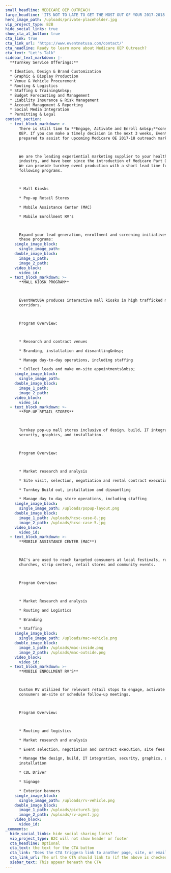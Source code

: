 ```yaml
---
small_headline: MEDICARE OEP OUTREACH
large_headline: 'ITS NOT TO LATE TO GET THE MOST OUT OF YOUR 2017-2018 OEP OUTREACH INITIATIVES!'
hero_image_path: /uploads/private-placeholder.jpg
vip_project_type: B2B
hide_social_links: true
show_cta_at_bottom: true
cta_link: true
cta_link_url: 'https://www.eventnetusa.com/contact/'
cta_headline: Ready to learn more about Medicare OEP Outreach?
cta_text: "Let's Talk"
sidebar_text_markdown: |-
  **Turnkey Service Offerings:**

  * Ideation, Design & Brand Customization
  * Graphic & Display Production
  * Venue & Vehicle Procurement
  * Routing & Logistics
  * Staffing & Training&nbsp;
  * Budget Forecasting and Management
  * Liability Insurance & Risk Management
  * Account Management & Reporting
  * Social Media Integration
  * Permitting & Legal
content_section:
  - text_block_markdown: >-
      There is still time to **Engage, Activate and Enroll &nbsp;**consumers this
      OEP. If you can make a timely decision in the next 3 weeks, EventNetUSA is
      prepared to assist for upcoming Medicare OE 2017-18 outreach marketing.



      We are the leading experiential marketing supplier to your health insurance
      industry, and have been since the introduction of Medicare Part D in 2005.
      We can provide turnkey event production with a short lead time for the
      following programs.



      * Mall Kiosks

      * Pop-up Retail Stores

      * Mobile Assistance Center (MAC)

      * Mobile Enrollment RV's



      Expand your lead generation, enrollment and screening initiatives with
      these programs:
    single_image_block:
      single_image_path:
    double_image_block:
      image_1_path:
      image_2_path:
    video_block:
      video_id:
  - text_block_markdown: >-
      **MALL KIOSK PROGRAM**



      EventNetUSA produces interactive mall kiosks in high trafficked mall
      corridors.



      Program Overview:



      * Research and contract venues

      * Branding, installation and dismantling&nbsp;

      * Manage day-to-day operations, including staffing

      * Collect leads and make on-site appointments&nbsp;
    single_image_block:
      single_image_path:
    double_image_block:
      image_1_path:
      image_2_path:
    video_block:
      video_id:
  - text_block_markdown: >-
      **POP-UP RETAIL STORES**



      Turnkey pop-up mall stores inclusive of design, build, IT integration,
      security, graphics, and installation.



      Program Overview:



      * Market research and analysis

      * Site visit, selection, negotiation and rental contract execution

      * Turnkey Build out, installation and dismantling

      * Manage day to day store operations, including staffing
    single_image_block:
      single_image_path: /uploads/popup-layout.png
    double_image_block:
      image_1_path: /uploads/hcsc-case-8.jpg
      image_2_path: /uploads/hcsc-case-5.jpg
    video_block:
      video_id:
  - text_block_markdown: >-
      **MOBILE ASSISTANCE CENTER (MAC**)



      MAC's are used to reach targeted consumers at local festivals, runs,
      churches, strip centers, retail stores and community events.



      Program Overview:



      * Market Research and analysis

      * Routing and Logistics

      * Branding

      * Staffing
    single_image_block:
      single_image_path: /uploads/mac-vehicle.png
    double_image_block:
      image_1_path: /uploads/mac-inside.png
      image_2_path: /uploads/mac-outside.png
    video_block:
      video_id:
  - text_block_markdown: >-
      **MOBILE ENROLLMENT RV'S**



      Custom RV utilized for relevant retail stops to engage, activate and enroll
      consumers on-site or schedule follow-up meetings.



      Program Overview:



      * Routing and logistics

      * Market research and analysis

      * Event selection, negotiation and contract execution, site fees

      * Manage the design, build, IT integration, security, graphics, and
      installation

      * CDL Driver

      * Signage

      * Exterior banners
    single_image_block:
      single_image_path: /uploads/rv-vehicle.png
    double_image_block:
      image_1_path: /uploads/picture3.jpg
      image_2_path: /uploads/rv-agent.jpg
    video_block:
      video_id:
_comments:
  hide_social_links: hide social sharing links?
  vip_project_type: B2C will not show header or footer
  cta_headline: Optional
  cta_text: the text for the CTA button
  cta_link: "Does the CTA triggera link to another page, site, or email? (note: use 'mailto:info@eventnetusa.com' format for an email address)"
  cta_link_url: The url the CTA should link to (if the above is checked)
  siebar_text: This appear beneath the CTA
---
```

